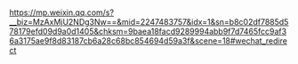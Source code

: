###
<https://mp.weixin.qq.com/s?__biz=MzAxMjU2NDg3Nw==&mid=2247483757&idx=1&sn=b8c02df7885d578179efd09d9a0d1405&chksm=9baea18facd9289994abb9f7d7465fcc9af36a3175ae9f8d83187cb6a28c68bc854694d59a3f&scene=18#wechat_redirect>